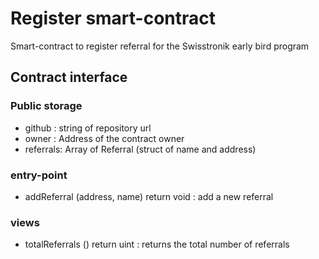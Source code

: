 # Register smart-contract

Smart-contract to register referral for the Swisstronik early bird program

## Contract interface

### Public storage

- github : string of repository url
- owner  : Address of the contract owner
- referrals: Array of Referral (struct of name and address)

### entry-point

- addReferral (address, name) return void : add a new referral

### views

- totalReferrals () return uint : returns the total number of referrals
